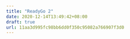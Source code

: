 ```yaml
---
title: "ReadyGo 2"
date: 2020-12-14T13:49:42+08:00
draft: true
url: 11aa3d995fc98bb6dd0f350c95082a766907f3d0
---
```


